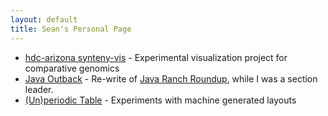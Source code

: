 ```yaml
---
layout: default
title: Sean's Personal Page
---
```


 - [hdc-arizona synteny-vis](http://hdc-arizona.github.io/synteny-vis/) - Experimental visualization project for comparative genomics
 - [Java Outback](http://seanastephens.github.io/java-outback/) - Re-write of [Java Ranch Roundup](http://www.javaranch.com/game/game2.jsp), while I was a section leader.
 - [(Un)periodic Table](http://seanastephens.github.io/unperiodic/) - Experiments with machine generated layouts

